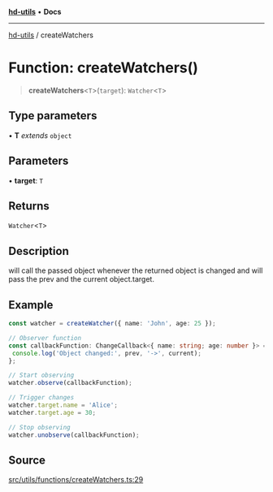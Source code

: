 [**hd-utils**](../README.md) • **Docs**

***

[hd-utils](../globals.md) / createWatchers

# Function: createWatchers()

> **createWatchers**\<`T`\>(`target`): `Watcher`\<`T`\>

## Type parameters

• **T** *extends* `object`

## Parameters

• **target**: `T`

## Returns

`Watcher`\<`T`\>

## Description

will call the passed object whenever the returned object is changed and will pass the prev and the current object.target.

## Example

```ts
const watcher = createWatcher({ name: 'John', age: 25 });

// Observer function
const callbackFunction: ChangeCallback<{ name: string; age: number }> = (prev, current) => {
 console.log('Object changed:', prev, '->', current);
};

// Start observing
watcher.observe(callbackFunction);

// Trigger changes
watcher.target.name = 'Alice';
watcher.target.age = 30;

// Stop observing
watcher.unobserve(callbackFunction);
```

## Source

[src/utils/functions/createWatchers.ts:29](https://github.com/AhmadHddad/h-utils/blob/f7bb9ae71f981ffef49079271b9540862594b7e6/src/utils/functions/createWatchers.ts#L29)
